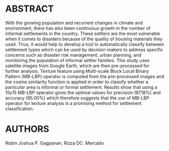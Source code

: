 # ABSTRACT
With the growing population and recurrent changes in climate and environment, there has also been  continuous growth in the number of informal settlements in the country. These settlers are the most vulnerable when it comes to disasters because of the quality of housing materials they used. Thus, it would help to develop a tool to automatically classify between settlement types which can be used by decision makers to address specific concerns such as disaster risk management, urban planning, and monitoring the population of informal settler families. This study uses satellite images from Google Earth, which are then pre-processed for further analysis. Texture feature using Multi-scale Block Local Binary Pattern (MB-LBP) operator is computed from the pre-processed images and the cosine similarity function is applied in order to classify whether a particular area is informal or formal settlement. Results show that using a 15x15 MB-LBP operator gives the optimal values for precision (97.18\%) and accuracy (95.00\%) which therefore suggests that the use of MB-LBP operator for texture analysis is a promising method for settlement classification.

# AUTHORS
Robin Joshua P. Gagpanan,
Rizza DC. Mercado
